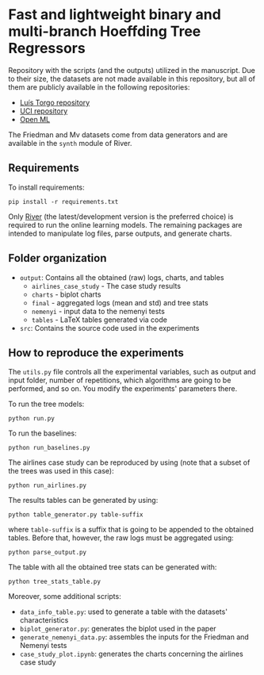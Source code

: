 # Fast and lightweight binary and multi-branch Hoeffding Tree Regressors

Repository with the scripts (and the outputs) utilized in the manuscript. Due to their size, the datasets are not made available in this repository, but all of them are publicly available in the following repositories:

- [Luís Torgo repository](https://www.dcc.fc.up.pt/~ltorgo/Regression/DataSets.html)
- [UCI repository](https://archive.ics.uci.edu/ml/datasets.php)
- [Open ML](https://www.openml.org/search?type=data)

The Friedman and Mv datasets come from data generators and are available in the `synth` module of River.

## Requirements

To install requirements:

```
pip install -r requirements.txt
```
Only [River](https://www.riverml.xyz) (the latest/development version is the preferred choice) is required to run the online learning models. The remaining packages are intended to manipulate log files, parse outputs, and generate charts.

## Folder organization

- `output`: Contains all the obtained (raw) logs, charts, and tables
    * `airlines_case_study` - The case study results
    * `charts` - biplot charts
    * `final` - aggregated logs (mean and std) and tree stats
    * `nemenyi` - input data to the nemenyi tests
    * `tables` - LaTeX tables generated via code
- `src`: Contains the source code used in the experiments

## How to reproduce the experiments

The `utils.py` file controls all the experimental variables, such as output and input folder, number of repetitions, which algorithms are going to be performed, and so on.
You modify the experiments' parameters there.

To run the tree models:

`python run.py`

To run the baselines:

`python run_baselines.py`

The airlines case study can be reproduced by using (note that a subset of the trees was used in this case):

`python run_airlines.py`

The results tables can be generated by using:

`python table_generator.py table-suffix`

where `table-suffix` is a suffix that is going to be appended to the obtained tables. Before that, however, the raw logs must be aggregated using:

`python parse_output.py`

The table with all the obtained tree stats can be generated with:

`python tree_stats_table.py`

Moreover, some additional scripts:

- `data_info_table.py`: used to generate a table with the datasets' characteristics
- `biplot_generator.py`: generates the biplot used in the paper
- `generate_nemenyi_data.py`: assembles the inputs for the Friedman and Nemenyi tests
- `case_study_plot.ipynb`: generates the charts concerning the airlines case study
